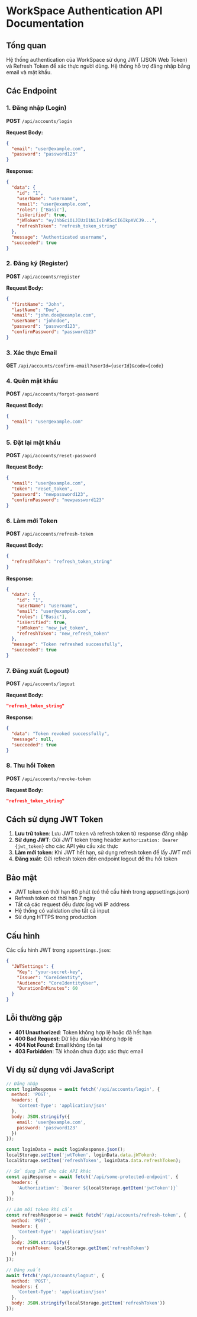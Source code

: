 # WorkSpace Authentication API Documentation

## Tổng quan
Hệ thống authentication của WorkSpace sử dụng JWT (JSON Web Token) và Refresh Token để xác thực người dùng. Hệ thống hỗ trợ đăng nhập bằng email và mật khẩu.

## Các Endpoint

### 1. Đăng nhập (Login)
**POST** `/api/accounts/login`

**Request Body:**
```json
{
  "email": "user@example.com",
  "password": "password123"
}
```

**Response:**
```json
{
  "data": {
    "id": "1",
    "userName": "username",
    "email": "user@example.com",
    "roles": ["Basic"],
    "isVerified": true,
    "jWToken": "eyJhbGciOiJIUzI1NiIsInR5cCI6IkpXVCJ9...",
    "refreshToken": "refresh_token_string"
  },
  "message": "Authenticated username",
  "succeeded": true
}
```

### 2. Đăng ký (Register)
**POST** `/api/accounts/register`

**Request Body:**
```json
{
  "firstName": "John",
  "lastName": "Doe",
  "email": "john.doe@example.com",
  "userName": "johndoe",
  "password": "password123",
  "confirmPassword": "password123"
}
```

### 3. Xác thực Email
**GET** `/api/accounts/confirm-email?userId={userId}&code={code}`

### 4. Quên mật khẩu
**POST** `/api/accounts/forgot-password`

**Request Body:**
```json
{
  "email": "user@example.com"
}
```

### 5. Đặt lại mật khẩu
**POST** `/api/accounts/reset-password`

**Request Body:**
```json
{
  "email": "user@example.com",
  "token": "reset_token",
  "password": "newpassword123",
  "confirmPassword": "newpassword123"
}
```

### 6. Làm mới Token
**POST** `/api/accounts/refresh-token`

**Request Body:**
```json
{
  "refreshToken": "refresh_token_string"
}
```

**Response:**
```json
{
  "data": {
    "id": "1",
    "userName": "username",
    "email": "user@example.com",
    "roles": ["Basic"],
    "isVerified": true,
    "jWToken": "new_jwt_token",
    "refreshToken": "new_refresh_token"
  },
  "message": "Token refreshed successfully",
  "succeeded": true
}
```

### 7. Đăng xuất (Logout)
**POST** `/api/accounts/logout`

**Request Body:**
```json
"refresh_token_string"
```

**Response:**
```json
{
  "data": "Token revoked successfully",
  "message": null,
  "succeeded": true
}
```

### 8. Thu hồi Token
**POST** `/api/accounts/revoke-token`

**Request Body:**
```json
"refresh_token_string"
```

## Cách sử dụng JWT Token

1. **Lưu trữ token**: Lưu JWT token và refresh token từ response đăng nhập
2. **Sử dụng JWT**: Gửi JWT token trong header `Authorization: Bearer {jwt_token}` cho các API yêu cầu xác thực
3. **Làm mới token**: Khi JWT hết hạn, sử dụng refresh token để lấy JWT mới
4. **Đăng xuất**: Gửi refresh token đến endpoint logout để thu hồi token

## Bảo mật

- JWT token có thời hạn 60 phút (có thể cấu hình trong appsettings.json)
- Refresh token có thời hạn 7 ngày
- Tất cả các request đều được log với IP address
- Hệ thống có validation cho tất cả input
- Sử dụng HTTPS trong production

## Cấu hình

Các cấu hình JWT trong `appsettings.json`:
```json
{
  "JWTSettings": {
    "Key": "your-secret-key",
    "Issuer": "CoreIdentity",
    "Audience": "CoreIdentityUser",
    "DurationInMinutes": 60
  }
}
```

## Lỗi thường gặp

- **401 Unauthorized**: Token không hợp lệ hoặc đã hết hạn
- **400 Bad Request**: Dữ liệu đầu vào không hợp lệ
- **404 Not Found**: Email không tồn tại
- **403 Forbidden**: Tài khoản chưa được xác thực email

## Ví dụ sử dụng với JavaScript

```javascript
// Đăng nhập
const loginResponse = await fetch('/api/accounts/login', {
  method: 'POST',
  headers: {
    'Content-Type': 'application/json'
  },
  body: JSON.stringify({
    email: 'user@example.com',
    password: 'password123'
  })
});

const loginData = await loginResponse.json();
localStorage.setItem('jwtToken', loginData.data.jWToken);
localStorage.setItem('refreshToken', loginData.data.refreshToken);

// Sử dụng JWT cho các API khác
const apiResponse = await fetch('/api/some-protected-endpoint', {
  headers: {
    'Authorization': `Bearer ${localStorage.getItem('jwtToken')}`
  }
});

// Làm mới token khi cần
const refreshResponse = await fetch('/api/accounts/refresh-token', {
  method: 'POST',
  headers: {
    'Content-Type': 'application/json'
  },
  body: JSON.stringify({
    refreshToken: localStorage.getItem('refreshToken')
  })
});

// Đăng xuất
await fetch('/api/accounts/logout', {
  method: 'POST',
  headers: {
    'Content-Type': 'application/json'
  },
  body: JSON.stringify(localStorage.getItem('refreshToken'))
});
```
